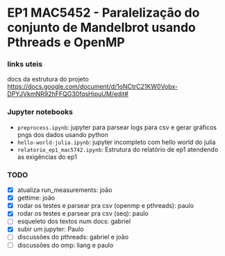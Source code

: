 # EP1 MAC5452 - Paralelização do conjunto de Mandelbrot usando Pthreads e OpenMP

### links uteis
docs da estrutura do projeto
https://docs.google.com/document/d/1oNCtrC21KW0Vobx-DPYJVkmNR92hFFQG30fqsHipuUM/edit#


### Jupyter notebooks
- `preprocess.ipynb`: jupyter para parsear logs para csv e gerar gráficos pngs dos dados usando python
- `hello-world-julia.ipynb`: jupyter incompleto com hello world do julia
- `relatorio_ep1_mac5742.ipynb`: Estrutura do relatório de ep1 atendendo as exigências do ep1

### TODO

- [x]  atualiza run_measurements: joão
- [x]  gettime: joão
- [x]  rodar os testes e parsear pra csv (openmp e pthreads): paulo
- [x]  rodar os testes e parsear pra csv (seq): paulo
- [ ]  esqueleto dos textos num docs: gabriel 
- [x]  subir um jupyter: Paulo
- [ ]  discussões do pthreads: gabriel e joão
- [ ]  discussões do omp: liang e paulo